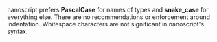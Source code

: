 nanoscript prefers **PascalCase** for names of types and **snake_case** for everything else. There are no recommendations or enforcement around indentation. Whitespace characters are not significant in nanoscript's syntax.
